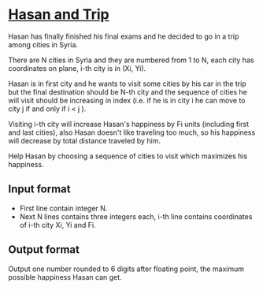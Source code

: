 # [Hasan and Trip][link]

Hasan has finally finished his final exams and he decided to go in a trip among cities in Syria.

There are N cities in Syria and they are numbered from 1 to N, each city has coordinates on plane, i-th city is in (Xi, Yi).

Hasan is in first city and he wants to visit some cities by his car in the trip but the final destination should be N-th city and the sequence of cities he will visit should be increasing in index (i.e. if he is in city i he can move to city j if and only if i < j ).

Visiting i-th city will increase Hasan's happiness by Fi units (including first and last cities), also Hasan doesn't like traveling too much, so his happiness will decrease by total distance traveled by him.

Help Hasan by choosing a sequence of cities to visit which maximizes his happiness.

## Input format

- First line contain integer N.
- Next N lines contains three integers each, i-th line contains coordinates of i-th city Xi, Yi and Fi.

## Output format

Output one number rounded to 6 digits after floating point, the maximum possible happiness Hasan can get.

[link]: https://www.hackerearth.com/practice/algorithms/dynamic-programming/introduction-to-dynamic-programming-1/practice-problems/algorithm/hasan-and-trip-1/
